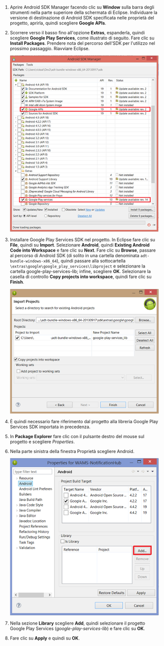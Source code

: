 

1.  Aprire Android SDK Manager facendo clic su **Window** sulla barra degli strumenti nella parte superiore della schermata di Eclipse. Individuare la versione di destinazione di Android SDK specificata nelle proprietà del progetto, aprirla, quindi scegliere **Google APIs**.

2.  Scorrere verso il basso fino all'opzione **Extras**, espanderla, quindi scegliere **Google Play Services**, come illustrato di seguito. Fare clic su **Install Packages**. Prendere nota del percorso dell'SDK per l'utilizzo nel prossimo passaggio. Riavviare Eclipse.

	![](./media/notification-hubs-android-get-started/notification-hub-create-android-app4.png)

3.  Installare Google Play Services SDK nel progetto. In Eclipse fare clic su **File**, quindi su **Import**. Selezionare **Android**, quindi **Existing Android Code into Workspace** e fare clic su **Next**. Fare clic su **Browse**, passare al percorso di Android SDK (di solito in una cartella denominata `adt-bundle-windows-x86_64`), quindi passare alla sottocartella `\extras\google\google_play_services\libproject` e selezionare la cartella google-play-services-lib; infine, scegliere **OK**. Selezionare la casella di controllo **Copy projects into workspace**, quindi fare clic su **Finish**.

    ![](./media/mobile-services-android-get-started-push/mobile-eclipse-import-Play-library.png)

4.  È quindi necessario fare riferimento dal progetto alla libreria Google Play Services SDK importata in precedenza.

5.  In **Package Explorer** fare clic con il pulsante destro del mouse sul progetto e scegliere *Properties*.

6.  Nella parte sinistra della finestra Proprietà scegliere Android.

    ![](./media/mobile-services-android-get-started-push/mobile-google-set-project-properties.png)

7.  Nella sezione **Library** scegliere **Add**, quindi selezionare il progetto Google Play Services (*google-play-services-lib*) e fare clic su **OK**.

8.  Fare clic su **Apply** e quindi su **OK**.


